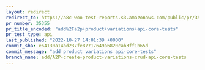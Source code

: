 ```yaml
---
layout: redirect
redirect_to: https://a8c-woo-test-reports.s3.amazonaws.com/public/pr/35355/api/index.html
pr_number: 35355
pr_title_encoded: "add%2Fa2p+product+variations+api-core-tests"
pr_test_type: api
last_published: "2022-10-27 14:01:39 +0000"
commit_sha: e64130a14bd237fe87717649a6820cab3ff1b65d
commit_message: "add product variations api-core-tests"
branch_name: add/A2P-create-product-variations-crud-api-core-tests
---
```

